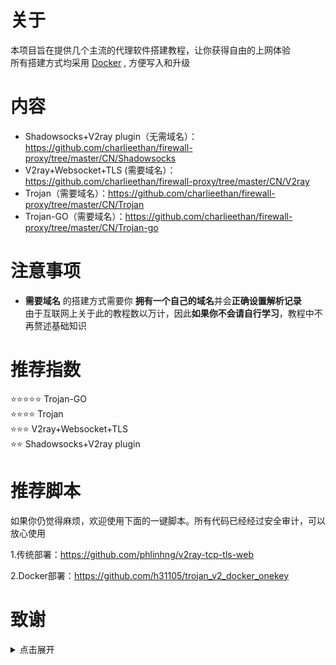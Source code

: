 # 关于
本项目旨在提供几个主流的代理软件搭建教程，让你获得自由的上网体验    
所有搭建方式均采用 [Docker](https://hub.docker.com/) , 方便写入和升级     
# 内容
- Shadowsocks+V2ray plugin（无需域名）：https://github.com/charlieethan/firewall-proxy/tree/master/CN/Shadowsocks  
- V2ray+Websocket+TLS (需要域名）：https://github.com/charlieethan/firewall-proxy/tree/master/CN/V2ray     
- Trojan（需要域名）：https://github.com/charlieethan/firewall-proxy/tree/master/CN/Trojan      
- Trojan-GO（需要域名）：https://github.com/charlieethan/firewall-proxy/tree/master/CN/Trojan-go    
# 注意事项
- **需要域名** 的搭建方式需要你 **拥有一个自己的域名**并会**正确设置解析记录**     
由于互联网上关于此的教程数以万计，因此**如果你不会请自行学习**，教程中不再赘述基础知识
# 推荐指数  
⭐⭐⭐⭐⭐ Trojan-GO       
⭐⭐⭐⭐ Trojan             
⭐⭐⭐ V2ray+Websocket+TLS        
⭐⭐ Shadowsocks+V2ray plugin     
# 推荐脚本	
如果你仍觉得麻烦，欢迎使用下面的一键脚本。所有代码已经经过安全审计，可以放心使用		

1.传统部署：https://github.com/phlinhng/v2ray-tcp-tls-web		

2.Docker部署：https://github.com/h31105/trojan_v2_docker_onekey			
# 致谢  
<details>
<summary>点击展开 </summary>

- [@teddysun](https://hub.docker.com/u/teddysun)    
- [Shadowsocks-libev](https://github.com/clowwindy/shadowsocks-libev/tree/master)      
- [V2ray(V2fly)](https://github.com/v2fly/v2ray-core)         
- [Trojan](https://github.com/trojan-gfw/trojan)       
- [Trojan-GO](https://github.com/p4gefau1t/trojan-go)              
- [across](https://github.com/teddysun/across)     
- [Trojan-Qt5](https://github.com/Trojan-Qt5/Trojan-Qt5)     
- [v2rayN](https://github.com/2dust/v2rayN)      
- [v2rayNG](https://github.com/2dust/v2rayNG)     
- [shadowsocks-android](https://github.com/shadowsocks/shadowsocks-android)     
- [shadowsocks-windows](https://github.com/shadowsocks/shadowsocks-windows)       
</details>
